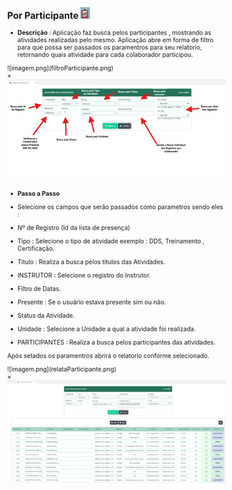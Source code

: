 ## Por Participante ![image.png](image%209.png) 

- **Descrição** : Aplicação faz busca pelos participantes , mostrando as atividades realizadas pelo mesmo. Aplicação abre em forma de filtro para que possa ser passados os  paramentros para seu relatorio, retornando quais atividade para cada colaborador participou.

<label for="modal-toggle-19">
![imagem.png](filtroParticipante.png)
</label>
<input type="checkbox" id="modal-toggle-19" style="display:none;">
<div class="modal">
<label for="modal-toggle-19" class="close">&times;</label>
<img src="/sgi/filtroParticipante.png" alt="Imagem Ampliada">
</div> 

- **Passo a Passo** 

- Selecione os campos que serão passados como parametros sendo eles :

- Nº de Registro (Id da lista de presença)

- Tipo : Selecione o tipo de atividade exemplo : DDS, Treinamento , Certificação.

- Titulo : Realiza a busca pelos titulos das Atividades.

- INSTRUTOR : Selecione o registro do Instrutor.

- Filtro de Datas.

- Presente :  Se o usuário estava presente sim ou não.

- Status da Atividade.

- Unidade : Selecione a Unidade a qual a atividade foi realizada.

- PARTICIPANTES : Realiza a busca pelos participantes das atividades.

Após setados os paramentros abrirá o relatorio conforme selecionado.

<label for="modal-toggle-20">
![imagem.png](relataParticipante.png)
</label>
<input type="checkbox" id="modal-toggle-20" style="display:none;">
<div class="modal">
<label for="modal-toggle-20" class="close">&times;</label>
<img src="/sgi/relataParticipante.png" alt="Imagem Ampliada">
</div> 